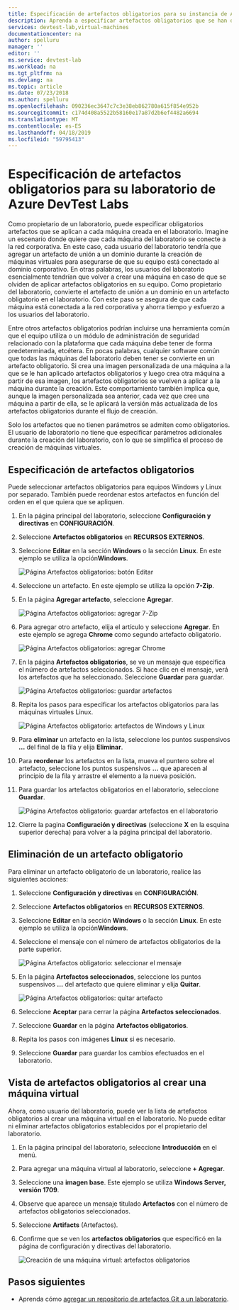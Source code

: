 ```yaml
---
title: Especificación de artefactos obligatorios para su instancia de Azure DevTest Labs | Microsoft Docs
description: Aprenda a especificar artefactos obligatorios que se han de instalar antes que cualquier artefacto seleccionado por el usuario en máquinas virtuales (VM) del laboratorio.
services: devtest-lab,virtual-machines
documentationcenter: na
author: spelluru
manager: ''
editor: ''
ms.service: devtest-lab
ms.workload: na
ms.tgt_pltfrm: na
ms.devlang: na
ms.topic: article
ms.date: 07/23/2018
ms.author: spelluru
ms.openlocfilehash: 090236ec3647c7c3e38eb862780a615f854e952b
ms.sourcegitcommit: c174d408a5522b58160e17a87d2b6ef4482a6694
ms.translationtype: MT
ms.contentlocale: es-ES
ms.lasthandoff: 04/18/2019
ms.locfileid: "59795413"
---
```

# <a name="specify-mandatory-artifacts-for-your-lab-in-azure-devtest-labs"></a>Especificación de artefactos obligatorios para su laboratorio de Azure DevTest Labs
Como propietario de un laboratorio, puede especificar obligatorios artefactos que se aplican a cada máquina creada en el laboratorio. Imagine un escenario donde quiere que cada máquina del laboratorio se conecte a la red corporativa. En este caso, cada usuario del laboratorio tendría que agregar un artefacto de unión a un dominio durante la creación de máquinas virtuales para asegurarse de que su equipo está conectado al dominio corporativo. En otras palabras, los usuarios del laboratorio esencialmente tendrían que volver a crear una máquina en caso de que se olviden de aplicar artefactos obligatorios en su equipo. Como propietario del laboratorio, convierte el artefacto de unión a un dominio en un artefacto obligatorio en el laboratorio. Con este paso se asegura de que cada máquina está conectada a la red corporativa y ahorra tiempo y esfuerzo a los usuarios del laboratorio.
 
Entre otros artefactos obligatorios podrían incluirse una herramienta común que el equipo utiliza o un módulo de administración de seguridad relacionado con la plataforma que cada máquina debe tener de forma predeterminada, etcétera. En pocas palabras, cualquier software común que todas las máquinas del laboratorio deben tener se convierte en un artefacto obligatorio. Si crea una imagen personalizada de una máquina a la que se le han aplicado artefactos obligatorios y luego crea otra máquina a partir de esa imagen, los artefactos obligatorios se vuelven a aplicar a la máquina durante la creación. Este comportamiento también implica que, aunque la imagen personalizada sea anterior, cada vez que cree una máquina a partir de ella, se le aplicará la versión más actualizada de los artefactos obligatorios durante el flujo de creación. 
 
Solo los artefactos que no tienen parámetros se admiten como obligatorios. El usuario de laboratorio no tiene que especificar parámetros adicionales durante la creación del laboratorio, con lo que se simplifica el proceso de creación de máquinas virtuales. 

## <a name="specify-mandatory-artifacts"></a>Especificación de artefactos obligatorios
Puede seleccionar artefactos obligatorios para equipos Windows y Linux por separado. También puede reordenar estos artefactos en función del orden en el que quiera que se apliquen. 

1. En la página principal del laboratorio, seleccione **Configuración y directivas** en **CONFIGURACIÓN**. 
3. Seleccione **Artefactos obligatorios** en **RECURSOS EXTERNOS**. 
4. Seleccione **Editar** en la sección **Windows** o la sección **Linux**. En este ejemplo se utiliza la opción**Windows**. 

    ![Página Artefactos obligatorios: botón Editar](media/devtest-lab-mandatory-artifacts/mandatory-artifacts-edit-button.png)
4. Seleccione un artefacto. En este ejemplo se utiliza la opción **7-Zip**. 
5. En la página **Agregar artefacto**, seleccione **Agregar**. 

    ![Página Artefactos obligatorios: agregar 7-Zip](media/devtest-lab-mandatory-artifacts/add-seven-zip.png)
6. Para agregar otro artefacto, elija el artículo y seleccione **Agregar**. En este ejemplo se agrega **Chrome** como segundo artefacto obligatorio.

    ![Página Artefactos obligatorios: agregar Chrome](media/devtest-lab-mandatory-artifacts/add-chrome.png)
7. En la página **Artefactos obligatorios**, se ve un mensaje que especifica el número de artefactos seleccionados. Si hace clic en el mensaje, verá los artefactos que ha seleccionado. Seleccione **Guardar** para guardar. 

    ![Página Artefactos obligatorios: guardar artefactos](media/devtest-lab-mandatory-artifacts/save-artifacts.png)
8. Repita los pasos para especificar los artefactos obligatorios para las máquinas virtuales Linux. 
    
    ![Página Artefactos obligatorio: artefactos de Windows y Linux](media/devtest-lab-mandatory-artifacts/windows-linux-artifacts.png)
9. Para **eliminar** un artefacto en la lista, seleccione los puntos suspensivos **...** del final de la fila y elija **Eliminar**. 
10. Para **reordenar** los artefactos en la lista, mueva el puntero sobre el artefacto, seleccione los puntos suspensivos **...** que aparecen al principio de la fila y arrastre el elemento a la nueva posición. 
11. Para guardar los artefactos obligatorios en el laboratorio, seleccione **Guardar**. 

    ![Página Artefactos obligatorio: guardar artefactos en el laboratorio](media/devtest-lab-mandatory-artifacts/save-to-lab.png)
12. Cierre la pagina **Configuración y directivas** (seleccione **X** en la esquina superior derecha) para volver a la página principal del laboratorio.  

## <a name="delete-a-mandatory-artifact"></a>Eliminación de un artefacto obligatorio
Para eliminar un artefacto obligatorio de un laboratorio, realice las siguientes acciones: 

1. Seleccione **Configuración y directivas** en **CONFIGURACIÓN**. 
2. Seleccione **Artefactos obligatorios** en **RECURSOS EXTERNOS**. 
3. Seleccione **Editar** en la sección **Windows** o la sección **Linux**. En este ejemplo se utiliza la opción**Windows**. 
4. Seleccione el mensaje con el número de artefactos obligatorios de la parte superior. 

    ![Página Artefactos obligatorio: seleccionar el mensaje](media/devtest-lab-mandatory-artifacts/select-message-artifacts.png)
5. En la página **Artefactos seleccionados**, seleccione los puntos suspensivos **...** del artefacto que quiere eliminar y elija **Quitar**. 
    
    ![Página Artefactos obligatorios: quitar artefacto](media/devtest-lab-mandatory-artifacts/remove-artifact.png)
6. Seleccione **Aceptar** para cerrar la página **Artefactos seleccionados**. 
7. Seleccione **Guardar** en la página **Artefactos obligatorios**.
8. Repita los pasos con imágenes **Linux** si es necesario. 
9. Seleccione **Guardar** para guardar los cambios efectuados en el laboratorio. 

## <a name="view-mandatory-artifacts-when-creating-a-vm"></a>Vista de artefactos obligatorios al crear una máquina virtual
Ahora, como usuario del laboratorio, puede ver la lista de artefactos obligatorios al crear una máquina virtual en el laboratorio. No puede editar ni eliminar artefactos obligatorios establecidos por el propietario del laboratorio.

1. En la página principal del laboratorio, seleccione **Introducción** en el menú.
2. Para agregar una máquina virtual al laboratorio, seleccione **+ Agregar**. 
3. Seleccione una **imagen base**. Este ejemplo se utiliza **Windows Server, versión 1709**.
4. Observe que aparece un mensaje titulado **Artefactos** con el número de artefactos obligatorios seleccionados. 
5. Seleccione **Artifacts** (Artefactos). 
6. Confirme que se ven los **artefactos obligatorios** que especificó en la página de configuración y directivas del laboratorio. 

    ![Creación de una máquina virtual: artefactos obligatorios](media/devtest-lab-mandatory-artifacts/create-vm-artifacts.png)

## <a name="next-steps"></a>Pasos siguientes
* Aprenda cómo [agregar un repositorio de artefactos Git a un laboratorio](devtest-lab-add-artifact-repo.md).

